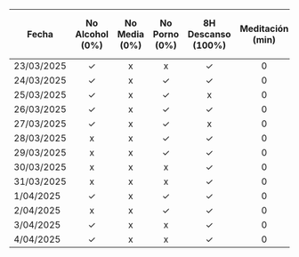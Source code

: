 | Fecha      | No Alcohol (0%) | No Media (0%) | No Porno (0%) | 8H Descanso (100%) | Meditación (min) | Buen Círculo (100%) | Ejercicio (5:30-5:50 PM) | Horario GOD | Certificaciones Avanzadas |
| ---------- | :-------------: | :-----------: | :-----------: | :----------------: | :--------------: | :-----------------: | :----------------------: | :---------: | :-----------------------: |
| 23/03/2025 |        ✓        |       x       |       x       |         ✓          |        0         |          x          |            x             |      x      |                           |
| 24/03/2025 |        ✓        |       x       |       ✓       |         ✓          |        0         |          x          |            ✓             |      ✓      |       eJPTv2:0.25h        |
| 25/03/2025 |        ✓        |       x       |       ✓       |         x          |        0         |          x          |            x             |      ✓      |       eJPTv2:0.25h        |
| 26/03/2025 |        ✓        |       x       |       ✓       |         ✓          |        0         |          x          |            ✓             |      ✓      |       eJPTv2:0.25h        |
| 27/03/2025 |        ✓        |       x       |       ✓       |         x          |        0         |          x          |            x             |      ✓      |                           |
| 28/03/2025 |        x        |       x       |       ✓       |         ✓          |        0         |          x          |            ✓             |      ✓      |                           |
| 29/03/2025 | x | x | ✓ | ✓ | 0 | x | x | ✓ | eJPTv2:0.233h |
| 30/03/2025 | x | x | x | ✓ | 0 | x | x | x |  |
| 31/03/2025 | x | x | x | ✓ | 0 | x | ✓ | ✓ | eJPTv2:0.3h |
| 1/04/2025 | ✓ | x | ✓ | ✓ | 0 | x | x | ✓ | eJPTv2:0.75h |
| 2/04/2025 | x | x | ✓ | ✓ | 0 | x | ✓ | ✓ | eJPTv2:0.3h |
| 3/04/2025 | ✓ | x | x | ✓ | 0 | x | x | ✓ | eJPTv2:0.3h |
| 4/04/2025 | ✓ | x | x | ✓ | 0 | x | x | ✓ | eJPTv2:0.3h |
